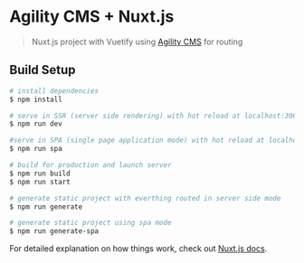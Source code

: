 # Agility CMS + Nuxt.js

> Nuxt.js project with Vuetify using [Agility CMS](https://agilitycms.com) for routing

## Build Setup

``` bash
# install dependencies
$ npm install

# serve in SSR (server side rendering) with hot reload at localhost:3000
$ npm run dev

#serve in SPA (single page application mode) with hot reload at localhost:3000
$ npm run spa

# build for production and launch server
$ npm run build
$ npm run start

# generate static project with everthing routed in server side mode
$ npm run generate

# generate static project using spa mode
$ npm run generate-spa
```

For detailed explanation on how things work, check out [Nuxt.js docs](https://nuxtjs.org).
